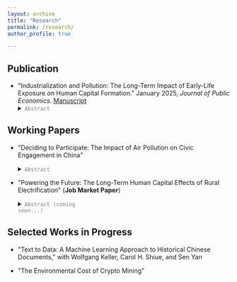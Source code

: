 ```yaml
---
layout: archive
title: "Research"
permalink: /research/
author_profile: true

---
```


## Publication 
* "Industrialization and Pollution: The Long-Term Impact of Early-Life Exposure on Human Capital Formation." January 2025,
    <em>Journal of Public Economics</em>.
    <a href="../files/IndustrialPollution_Manuscript.pdf">Manuscript</a>
    <details style="display: inline;">
      <summary><code style="color: gray;">Abstract</code></summary>
      Air quality in developing countries is often much worse than in developed economies, yet evidence on the long-term human capital effects of air pollution in these settings is limited. This paper uses a cohort difference-in-differences approach to examine the impact of early-life exposure to air pollution during China's 1950s industrialization on human capital formation. It assumes that economic opportunities linked to industrial plants impact upwind and downwind counties similarly within a 30-mile radius. The results indicate that moving from the 25th to 75th percentile of exposure reduces children's education by approximately 0.11 years. This effect size is notably larger than the impacts of three other factors affecting educational attainment in both China and the United States.
    </details>
    

## Working Papers
* "Deciding to Participate: The Impact of Air Pollution on Civic Engagement in China" 
    <details style="display: inline;">
      <summary><code style="color: gray;">Abstract</code></summary>
      This paper uses an instrumental variable (IV) strategy to examine whether air pollution influences online engagement with the government, measured by message volume on an official platform in China. I find that a 10 ug/m<sup>3</sup> increase in weekly average PM<sub>2.5</sub> results in a 15.9% surge in messages. During periods of higher pollution, people are more likely to voice complaints, seek assistance, make inquiries, and offer suggestions.  Three mechanisms help explain this response: (1) pollution shifts the perceived benefits of civic engagement, (2) it intensifies discontent linked to economic disparities, and (3) it heightens awareness of daily life problems. Sentiment analysis using large language models (LLMs) and dictionary-based tools shows that air pollution tends to worsen emotional well-being, consistent with existing literature, although the effect is statistically insignificant in most cases.  Understanding these dynamics is essential as digital engagement with government becomes more widespread. Timely identification and response to public concerns can help prevent more serious outcomes.
    </details>
    
* "Powering the Future: The Long-Term Human Capital Effects of Rural Electrification" (<strong>Job Market Paper</strong>)
      <details style="display: inline;">
      <summary><code style="color: gray;">Abstract (coming soon...)</code></summary> </details>


## Selected Works in Progress
* "Text to Data: A Machine Learning Approach to Historical Chinese Documents," with Wolfgang Keller, Carol H. Shiue, and Sen Yan

* "The Environmental Cost of Crypto Mining"





